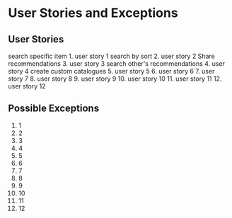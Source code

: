 # User Stories and Exceptions
## User Stories
search specific item 1. user story 1
search by sort 2. user story 2
Share recommendations 3. user story 3
search other's recommendations 4. user story 4
create custom catalogues 5. user story 5
6. user story 6
7. user story 7
8. user story 8
9. user story 9
10. user story 10
11. user story 11
12. user story 12

## Possible Exceptions
1. 1
2. 2
3. 3
4. 4
5. 5
6. 6
7. 7
8. 8
9. 9
10. 10
11. 11
12. 12

